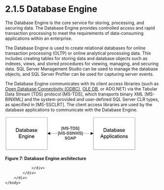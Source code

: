 <html dir="LTR" xmlns:mshelp="http://msdn.microsoft.com/mshelp" xmlns:ddue="http://ddue.schemas.microsoft.com/authoring/2003/5" xmlns:xlink="http://www.w3.org/1999/xlink" xmlns:tool="http://www.microsoft.com/tooltip">
    <head>
        <meta http-equiv="Content-Type" content="text/html; CHARSET=utf-8"></meta>
        <meta name="save" content="history"></meta>
        <title>2.1.5 Database Engine</title>
        <xml>
            <mshelp:toctitle title="2.1.5 Database Engine"></mshelp:toctitle>
            <mshelp:rltitle title="[MS-SSSO]: Database Engine"></mshelp:rltitle>
            <mshelp:keyword index="A" term="cebb1dbf-9d7c-4732-bcbf-62ee147c41da"></mshelp:keyword>
            <mshelp:attr name="DCSext.ContentType" value="open specification"></mshelp:attr>
            <mshelp:attr name="AssetID" value="cebb1dbf-9d7c-4732-bcbf-62ee147c41da"></mshelp:attr>
            <mshelp:attr name="TopicType" value="kbRef"></mshelp:attr>
            <mshelp:attr name="DCSext.Title" value="[MS-SSSO]: Database Engine" />
        </xml>
    </head>
    <body>
        <div id="header">
            <h1 class="heading">2.1.5 Database Engine</h1>
        </div>
        <div id="mainSection">
            <div id="mainBody">
                <div id="allHistory" class="saveHistory"></div>
                <div id="sectionSection0" class="section" name="collapseableSection">
                    

<p>The Database Engine is the core service for storing,
processing, and securing data. The Database Engine provides controlled access
and rapid transaction processing to meet the requirements of data-consuming
applications within an enterprise.</p>

<p>The Database Engine is used to create relational databases
for online transaction processing (OLTP) or online analytical processing data.
This includes creating tables for storing data and database objects such as
indexes, views, and stored procedures for viewing, managing, and securing data.
SQL Server Management Studio can be used to manage the database objects, and
SQL Server Profiler can be used for capturing server events.</p>

<p>The Database Engine communicates with its client access
libraries (such as <a href="20049766-3c6e-4f20-a20e-64785e88f6f2.html#gt_7883fa02-8dc0-4154-894f-fe3a7bff153e">Open
Database Connectivity (ODBC)</a>, <a href="20049766-3c6e-4f20-a20e-64785e88f6f2.html#gt_333f4fb1-4882-48df-bce6-f9961b408f31">OLE DB</a>, or ADO.NET) via the
Tabular Data Stream (TDS) protocol <mshelp:link keywords="b46a581a-39de-4745-b076-ec4dbb7d13ec" tabindex="0">[MS-TDS]</mshelp:link>,
which transports binary XML <mshelp:link keywords="11ab6e8d-2472-44d1-a9e6-bddf000e12f6" tabindex="0">[MS-BINXML]</mshelp:link>
and the system-provided and user-defined SQL Server CLR types, as specified in <mshelp:link keywords="77460aa9-8c2f-4449-a65e-1d649ebd77fa" tabindex="0">[MS-SSCLRT]</mshelp:link>.
The client access libraries are used by the database applications to
communicate with the Database Engine.</p>

<p><img id="MS-SSSO_pict71912eb0-376f-49f6-9203-70974b760528.png" src="MS-SSSO_files/image007.png" alt="Database Engine architecture" title="Database Engine architecture"></p>

<p><b>Figure 7: Database Engine architecture</b></p>


                </div>
            </div>
        </div>
    </body>
</html>